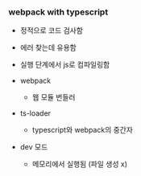 ### webpack with typescript

- 정적으로 코드 검사함
- 에러 찾는데 유용함
- 실행 단계에서 js로 컴파일링함

- webpack

  - 웹 모듈 번들러

- ts-loader

  - typescript와 webpack의 중간자

- dev 모드
  - 메모리에서 실행됨 (파일 생성 x)
